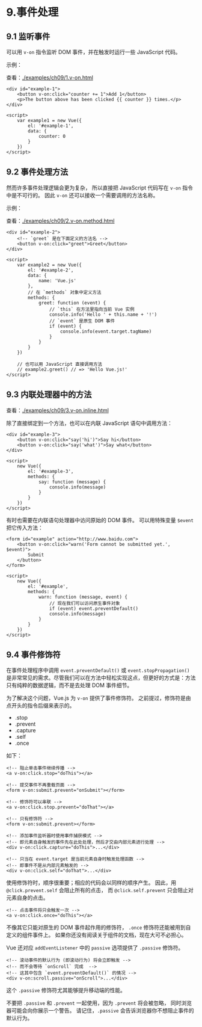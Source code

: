 # 9.事件处理

## 9.1 监听事件

可以用 `v-on` 指令监听 DOM 事件，并在触发时运行一些 JavaScript 代码。

示例：

查看：[./examples/ch09/1.v-on.html](./examples/ch09/1.v-on.html)

    <div id="example-1">
        <button v-on:click="counter += 1">Add 1</button>
        <p>The button above has been clicked {{ counter }} times.</p>
    </div>

    <script>
        var example1 = new Vue({
            el: '#example-1',
            data: {
                counter: 0
            }
        })
    </script>

## 9.2 事件处理方法

然而许多事件处理逻辑会更为复杂，
所以直接把 JavaScript 代码写在 `v-on` 指令中是不可行的。
因此 `v-on` 还可以接收一个需要调用的方法名称。

示例：

查看：[./examples/ch09/2.v-on.method.html](./examples/ch09/2.v-on.method.html)

    <div id="example-2">
        <!-- `greet` 是在下面定义的方法名 -->
        <button v-on:click="greet">Greet</button>
    </div>

    <script>
        var example2 = new Vue({
            el: '#example-2',
            data: {
                name: 'Vue.js'
            },
            // 在 `methods` 对象中定义方法
            methods: {
                greet: function (event) {
                    // `this` 在方法里指向当前 Vue 实例
                    console.info('Hello ' + this.name + '!')
                    // `event` 是原生 DOM 事件
                    if (event) {
                        console.info(event.target.tagName)
                    }
                }
            }
        })

        // 也可以用 JavaScript 直接调用方法
        // example2.greet() // => 'Hello Vue.js!'
    </script>


## 9.3 内联处理器中的方法

查看：[./examples/ch09/3.v-on.inline.html](./examples/ch09/3.v-on.inline.html)

除了直接绑定到一个方法，也可以在内联 JavaScript 语句中调用方法：

    <div id="example-3">
        <button v-on:click="say('hi')">Say hi</button>
        <button v-on:click="say('what')">Say what</button>
    </div>

    <script>
        new Vue({
            el: '#example-3',
            methods: {
                say: function (message) {
                    console.info(message)
                }
            }
        })
    </script>

有时也需要在内联语句处理器中访问原始的 DOM 事件。
可以用特殊变量 `$event` 把它传入方法：

    <form id="example" action="http://www.baidu.com">
        <button v-on:click="warn('Form cannot be submitted yet.', $event)">
            Submit
        </button>
    </form>

    <script>
        new Vue({
            el: '#example',
            methods: {
                warn: function (message, event) {
                    // 现在我们可以访问原生事件对象
                    if (event) event.preventDefault()
                    console.info(message)
                }
            }
        })
    </script>



## 9.4 事件修饰符

在事件处理程序中调用 `event.preventDefault()` 或 `event.stopPropagation()` 是非常常见的需求。尽管我们可以在方法中轻松实现这点，但更好的方式是：方法只有纯粹的数据逻辑，而不是去处理 DOM 事件细节。

为了解决这个问题，Vue.js 为 `v-on` 提供了事件修饰符。
之前提过，修饰符是由点开头的指令后缀来表示的。

 * .stop
 * .prevent
 * .capture
 * .self
 * .once

如下：

    <!-- 阻止单击事件继续传播 -->
    <a v-on:click.stop="doThis"></a>

    <!-- 提交事件不再重载页面 -->
    <form v-on:submit.prevent="onSubmit"></form>

    <!-- 修饰符可以串联 -->
    <a v-on:click.stop.prevent="doThat"></a>

    <!-- 只有修饰符 -->
    <form v-on:submit.prevent></form>

    <!-- 添加事件监听器时使用事件捕获模式 -->
    <!-- 即元素自身触发的事件先在此处处理，然后才交由内部元素进行处理 -->
    <div v-on:click.capture="doThis">...</div>

    <!-- 只当在 event.target 是当前元素自身时触发处理函数 -->
    <!-- 即事件不是从内部元素触发的 -->
    <div v-on:click.self="doThat">...</div>

使用修饰符时，顺序很重要；相应的代码会以同样的顺序产生。
因此，用 `@click.prevent.self` 会阻止所有的点击，
而 `@click.self.prevent` 只会阻止对元素自身的点击。

    <!-- 点击事件将只会触发一次 -->
    <a v-on:click.once="doThis"></a>

不像其它只能对原生的 DOM 事件起作用的修饰符，
`.once` 修饰符还能被用到自定义的组件事件上。
如果你还没有阅读关于组件的文档，现在大可不必担心。

Vue 还对应 `addEventListener` 中的 `passive` 选项提供了 `.passive` 修饰符。

    <!-- 滚动事件的默认行为 (即滚动行为) 将会立即触发 -->
    <!-- 而不会等待 `onScroll` 完成  -->
    <!-- 这其中包含 `event.preventDefault()` 的情况 -->
    <div v-on:scroll.passive="onScroll">...</div>

这个 `.passive` 修饰符尤其能够提升移动端的性能。

不要把 `.passive` 和 `.prevent` 一起使用，因为 `.prevent` 将会被忽略，
同时浏览器可能会向你展示一个警告。
请记住，`.passive` 会告诉浏览器你不想阻止事件的默认行为。

